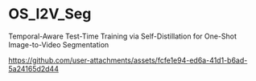 # OS_I2V_Seg
Temporal-Aware Test-Time Training via Self-Distillation for One-Shot Image-to-Video Segmentation



https://github.com/user-attachments/assets/fcfe1e94-ed6a-41d1-b6ad-5a24165d2d44

